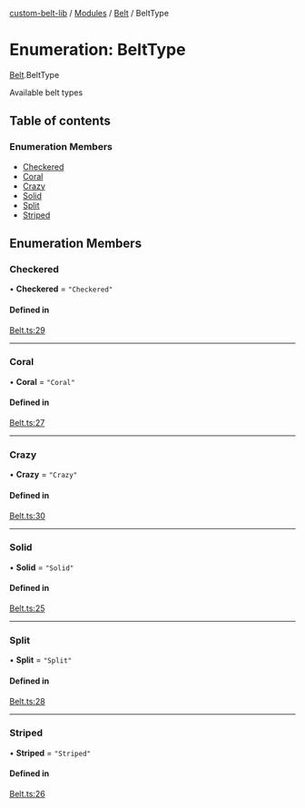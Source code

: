 [custom-belt-lib](../README.md) / [Modules](../modules.md) / [Belt](../modules/Belt.md) / BeltType

# Enumeration: BeltType

[Belt](../modules/Belt.md).BeltType

Available belt types

## Table of contents

### Enumeration Members

- [Checkered](Belt.BeltType.md#checkered)
- [Coral](Belt.BeltType.md#coral)
- [Crazy](Belt.BeltType.md#crazy)
- [Solid](Belt.BeltType.md#solid)
- [Split](Belt.BeltType.md#split)
- [Striped](Belt.BeltType.md#striped)

## Enumeration Members

### Checkered

• **Checkered** = ``"Checkered"``

#### Defined in

[Belt.ts:29](https://github.com/jeffholst/custom-belt/blob/56a3584/packages/custom-belt-lib/src/Belt.ts#L29)

___

### Coral

• **Coral** = ``"Coral"``

#### Defined in

[Belt.ts:27](https://github.com/jeffholst/custom-belt/blob/56a3584/packages/custom-belt-lib/src/Belt.ts#L27)

___

### Crazy

• **Crazy** = ``"Crazy"``

#### Defined in

[Belt.ts:30](https://github.com/jeffholst/custom-belt/blob/56a3584/packages/custom-belt-lib/src/Belt.ts#L30)

___

### Solid

• **Solid** = ``"Solid"``

#### Defined in

[Belt.ts:25](https://github.com/jeffholst/custom-belt/blob/56a3584/packages/custom-belt-lib/src/Belt.ts#L25)

___

### Split

• **Split** = ``"Split"``

#### Defined in

[Belt.ts:28](https://github.com/jeffholst/custom-belt/blob/56a3584/packages/custom-belt-lib/src/Belt.ts#L28)

___

### Striped

• **Striped** = ``"Striped"``

#### Defined in

[Belt.ts:26](https://github.com/jeffholst/custom-belt/blob/56a3584/packages/custom-belt-lib/src/Belt.ts#L26)
